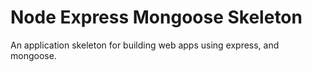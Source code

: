 # Node Express Mongoose Skeleton
An application skeleton for building web apps using express, and mongoose.
